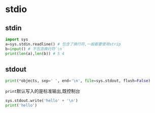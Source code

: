 # stdio

## stdin
```python
import sys
a=sys.stdin.readline() # 包含了换行符,一般都要使用strip
b=input() # 不包含换行符`\n`
print(len(a),len(b)) # 5 4
```


## stdout
```python
print(*objects, sep=' ', end='\n', file=sys.stdout, flush=False)
```
`print`默认写入的是标准输出,既控制台



```python
sys.stdout.write('hello' + '\n')
print('hello')
```